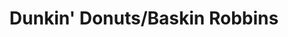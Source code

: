 ---
title: "Dunkin' Donuts/Baskin Robbins"
url: /brooklyn/dunkin-donuts-baskin-robbins-2nd-avenue/
shop: Eisprodukte
---